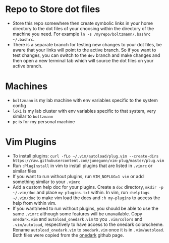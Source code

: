 # Repo to Store dot files
- Store this repo somewhere then create symbolic links in your home directory to the dot files of your choosing within the directory of the machine you need. For example `ln -s /myrepo/boltzmann/.bashrc ~/.bashrc`.
- There is a separate branch for testing new changes to your dot files, be aware that your links will point to the active branch. So if you want to test changes, you can switch to the `dev` branch and make changes and then open a new terminal tab which will source the dot files on your active branch.

# Machines
- `boltzmann` is my lab machine with env variables specific to the system config
- `loki` is my lab cluster with env variables specific to that system, very similar to `boltzmann`
- `pc` is for my personal machine

# Vim Plugins
- To install plugins: `curl -fLo ~/.vim/autoload/plug.vim --create-dirs https://raw.githubusercontent.com/junegunn/vim-plug/master/plug.vim`
- Run `:PlugInstall` in vim to install plugins that are listed in `.vimrc` or similar files
- If you want to run without plugins, run `VIM_NOPLUG=1 vim` or add something similar to your `.vimrc`
- Add a custom help doc for your plugins. Create a `doc` directory, `mkdir -p ~/.vim/doc` and place `my-plugins.txt` within. In vim, run `:helptags ~/.vim/doc` to make vim load the docs and `:h my-plugins` to access the help from within vim.
- If you want/need to run without plugins, you should be able to use the same `.vimrc` although some features will be unavailable. Copy `onedark.vim` and `autoload_onedark.vim` to you `.vim/colors` and `.vim/autoload`, respectively to have access to the onedark colorscheme. Rename `autoload_onedark.vim` to `onedark.vim` once it is in `.vim/autoload`. Both files were copied from the [onedark][onedark] github page.

[onedark]: https://github.com/joshdick/onedark.vim

